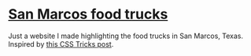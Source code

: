 # [San Marcos food trucks](https://sanmarcosfoodtrucks.com)

Just a website I made highlighting the food trucks in San Marcos, Texas. Inspired by [this CSS Tricks post](https://css-tricks.com/going-from-dumb-little-idea-to-real-website-in-like-10-minutes/).
